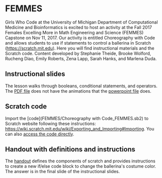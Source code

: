 # FEMMES

Girls Who Code at the University of Michigan Department of Computational Medicine and Bioinformatics is excited to host an activity at the Fall 2017 Females Excelling More in Math Engineering and Science (FEMMES) Capstone on Nov 11, 2017. Our activity is entitled Choreography with Code and allows students to use if statements to control a ballerina in Scratch (https://scratch.mit.edu). Here you will find instructional materials and the Scratch code. Content developed by Stephanie Theide, Brooke Wolford, Rucheng Diao, Emily Roberts, Zena Lapp, Sarah Hanks, and Marlena Duda.

## Instructional slides 
The lesson walks through booleans, conditional statements, and operators. The [PDF file](FEMMES/Choreography_with_Code_FEMMES_Nov_11_2017.pdf) does not have the animations that the [powerpoint file](FEMMES/Choreography_with_Code_FEMMES_Nov_11_2017.pptx) does.

## Scratch code
Import the [code](FEMMES/Choreography with Code_FEMMES.sb2) to Scratch website following these instructions: https://wiki.scratch.mit.edu/wiki/Exporting_and_Importing#Importing. You can also [access the code directly](https://scratch.mit.edu/projects/184623153/).

## Handout with definitions and instructions
The [handout](FEMMES/FEMMES_Nov11_handout.pdf) defines the components of scratch and provides instructions to create a new if/else code block to change the ballerina's costume color. The answer is in the final slide of the instructional slides.
